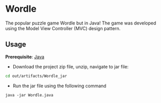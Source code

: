 # Wordle
The popular puzzle game Wordle but in Java! The game was developed using the Model View Controller (MVC) design pattern. 

## Usage
**Prerequisite**: [Java](https://www.java.com/download/ie_manual.jsp)
- Download the project zip file, unzip, navigate to jar file: 
```bash
cd out/artifacts/Wordle_jar
```
- Run the jar file using the following command
```
java -jar Wordle.java
```
